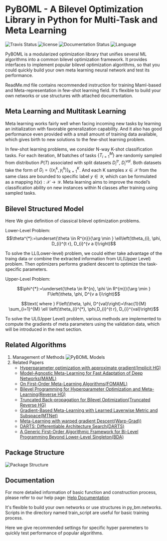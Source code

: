 
# PyBOML - A Bilevel Optimization Library in Python for Multi-Task and Meta Learning
![Travis Status](https://travis-ci.com/bmlsoc/PyBOML.svg?branch=masterr)
![license](https://img.shields.io/badge/license-MIT-000000.svg)
![Documentation Status](https://readthedocs.org/projects/pybml/badge/?version=latest)
![Language](https://img.shields.io/badge/language-Python-brightgreen.svg)



PyBOML is a modularized optimization library that unifies several ML algorithms into a common bilevel optimization framework. It provides interfaces to implement popular bilevel optimization algorithms, so that you could quickly build your own meta learning neural network and test its performance.

ReadMe.md file contains recommended instruction for training Maml-based and Meta-representation in few-shot learning field. It's flexible to build your own networks or use structures with attached documentation.
## Meta Learning and Multitask Learning

Meta learning works fairly well when facing incoming new tasks by learning an initialization with favorable generalization capability. And it also has good performance even provided with a small amount of training data available, which gives birth to new solutions to the few-shot learning problem.

In few-shot learning problems, we consider N-way K-shot classification tasks. For each iteration, $M$ batches of tasks $\{T_{i=1}^{M}\}$ are randomly sampled from distribution $P(T)$ associated with split datasets $D_{i}^{tr}$, $D_{i}^{val}$. Both datasets take the form of $D_{i}=\{(x_{i}^{k}, y_{i}^{k})\}^{K}_{k=1}$. And each K samples $x\in\mathcal{X}$ from the same class are bounded to specific label $y\in\mathcal{Y}$, which can be formulated as a mapping $h(x):\mathcal{X}\rightarrow \mathcal{Y}$. Meta learning aims to improve the model’s classification ability on new instances within N classes after training using sampled tasks. 

## Bilevel Structured Model 
Here We give definition of classical bilevel optimization problems.

Lower-Level Problem:
$$\theta^{*}:=\underset{\theta \in R^{n}}{\arg \min } \ell\left(\theta_{i}, \phi, D_{i}^{t r}, D_{i}^{v a l}\right)$$

To solve the LL(Lower-level) problem, we could either take advantage of the traing data or combine the extracted information from  UL(Upper Level) problem. Then optimizers performs gradient descent to optimize the task-specific parameters.

Upper-Level Problem:

$$\phi^{*}:=\underset{\theta \in R^{n}, \phi \in R^{m}}{\arg \min } F\left(\theta, \phi, D^{v a l}\right)$$

$$\text{ where } F\left(\theta, \phi, D^{val}\right)=\frac{1}{M} \sum_{i=1}^{M} \ell \left(\theta_{i}^{*}, \phi,D_{i}^{t r}, D_{i}^{val}\right)$$

To solve the UL(Upper Level) problem, various methods are implemented to compute the gradients of meta parameters using the validation data, which will be introduced in the next section.

## Related Algorithms 
 1. Management of Methods
    ![PyBOML Models](https://github.com/liuyaohua918/PyBMOL/blob/master/figures/model.png)
 2. Related Papers
    - [Hyperparameter optimization with approximate gradient(Implicit HG)](https://arxiv.org/abs/1602.02355)
    - [Model-Agnostic Meta-Learning for Fast Adaptation of Deep Networks(MAML)](https://arxiv.org/abs/1703.03400)
    - [On First-Order Meta-Learning Algorithms(FOMAML)](https://arxiv.org/abs/1803.02999)
    - [Bilevel Programming for Hyperparameter Optimization and Meta-Learning(Reverse HG)](http://export.arxiv.org/pdf/1806.04910)
    - [Truncated Back-propagation for Bilevel Optimization(Truncated Reverse HG)](https://arxiv.org/pdf/1810.10667.pdf)
    - [Gradient-Based Meta-Learning with Learned Layerwise Metric and Subspace(MTNet)](http://proceedings.mlr.press/v80/lee18a/lee18a.pdf)
    - [Meta-Learning with warped gradient Descent(Warp-Grad))](https://arxiv.org/abs/1909.00025)
    - [DARTS: Differentiable Architecture Search(DARTS)](https://arxiv.org/pdf/1806.09055.pdf)
    - [A Generic First-Order Algorithmic Framework for Bi-Level Programming Beyond Lower-Level Singleton(BDA)](https://arxiv.org/pdf/2006.04045.pdf)

## Package Structure
![Package Structure](https://github.com/liuyaohua918/PyBOML/blob/master/figures/uml10.png)

## Documentation 

For more detailed information of basic function and construction process, please refer to our help page: [Help Documentation](https://bmlsoc.github.io/PyBOML/)

It's flexible to build your own networks or use structures in py_bm.networks. Scripts in the directory named train_script are useful for basic training process.

Here we give recommended settings for specific hyper paremeters to quickly test performance of popular algorithms.


